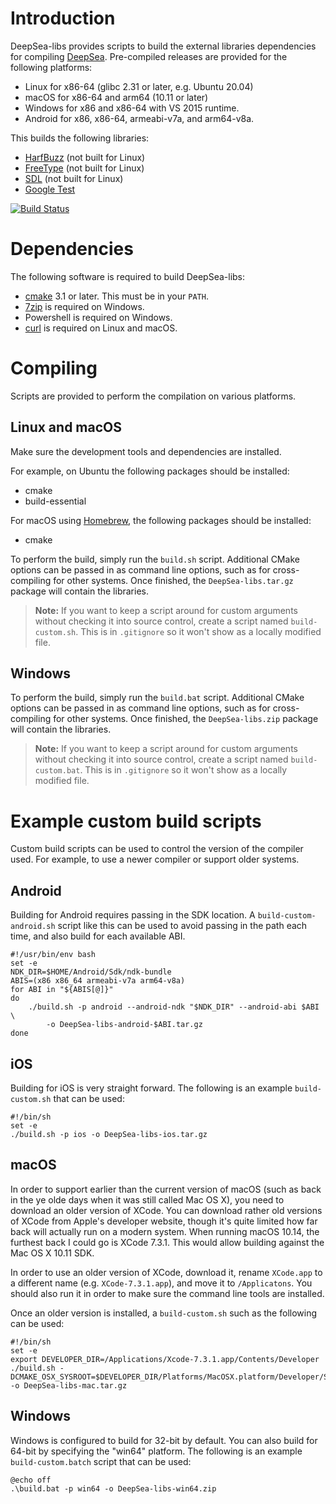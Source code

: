 # Introduction

DeepSea-libs provides scripts to build the external libraries dependencies for compiling [DeepSea](https://github.com/akb825/DeepSea). Pre-compiled releases are provided for the following platforms:

* Linux for x86-64 (glibc 2.31 or later, e.g. Ubuntu 20.04)
* macOS for x86-64 and arm64 (10.11 or later)
* Windows for x86 and x86-64 with VS 2015 runtime.
* Android for x86, x86-64, armeabi-v7a, and arm64-v8a.

This builds the following libraries:

* [HarfBuzz](http://harfbuzz.org/) (not built for Linux)
* [FreeType](https://www.freetype.org/) (not built for Linux)
* [SDL](http://libsdl.org/) (not built for Linux)
* [Google Test](https://github.com/google/googletest)

[![Build Status](https://dev.azure.com/akb825/DeepSea/_apis/build/status/akb825.DeepSea-libs?branchName=master)](https://dev.azure.com/akb825/DeepSea/_build/latest?definitionId=4&branchName=master)

# Dependencies

The following software is required to build DeepSea-libs:

* [cmake](https://cmake.org/) 3.1 or later. This must be in your `PATH`.
* [7zip](https://www.7-zip.org/) is required on Windows.
* Powershell is required on Windows.
* [curl](https://curl.haxx.se/) is required on Linux and macOS.

# Compiling

Scripts are provided to perform the compilation on various platforms.

## Linux and macOS

Make sure the development tools and dependencies are installed.

For example, on Ubuntu the following packages should be installed:

* cmake
* build-essential

For macOS using [Homebrew](https://brew.sh/), the following packages should be installed:

* cmake

To perform the build, simply run the `build.sh` script. Additional CMake options can be passed in as command line options, such as for cross-compiling for other systems. Once finished, the `DeepSea-libs.tar.gz` package will contain the libraries.

> **Note:** If you want to keep a script around for custom arguments without checking it into source control, create a script named `build-custom.sh`. This is in `.gitignore` so it won't show as a locally modified file.

## Windows

To perform the build, simply run the `build.bat` script. Additional CMake options can be passed in as command line options, such as for cross-compiling for other systems. Once finished, the `DeepSea-libs.zip` package will contain the libraries.

> **Note:** If you want to keep a script around for custom arguments without checking it into source control, create a script named `build-custom.bat`. This is in `.gitignore` so it won't show as a locally modified file.

# Example custom build scripts

Custom build scripts can be used to control the version of the compiler used. For example, to use a newer compiler or support older systems.

## Android

Building for Android requires passing in the SDK location. A `build-custom-android.sh` script like this can be used to avoid passing in the path each time, and also build for each available ABI.

	#!/usr/bin/env bash
	set -e
	NDK_DIR=$HOME/Android/Sdk/ndk-bundle
	ABIS=(x86 x86_64 armeabi-v7a arm64-v8a)
	for ABI in "${ABIS[@]}"
	do
		./build.sh -p android --android-ndk "$NDK_DIR" --android-abi $ABI \
			-o DeepSea-libs-android-$ABI.tar.gz
	done

## iOS

Building for iOS is very straight forward. The following is an example `build-custom.sh` that can be  used:

	#!/bin/sh
	set -e
	./build.sh -p ios -o DeepSea-libs-ios.tar.gz

## macOS

In order to support earlier than the current version of macOS (such as back in the ye olde days when it was still called Mac OS X), you need to download an older version of XCode. You can download rather old versions of XCode from Apple's developer website, though it's quite limited how far back will actually run on a modern system. When running macOS 10.14, the furthest back I could go is XCode 7.3.1. This would allow building against the Mac OS X 10.11 SDK.

In order to use an older version of XCode, download it, rename `XCode.app` to a different name (e.g. `XCode-7.3.1.app`), and move it to `/Applicatons`. You should also run it in order to make sure the command line tools are installed.

Once an older version is installed, a `build-custom.sh` such as the following can be used:

	#!/bin/sh
	set -e
	export DEVELOPER_DIR=/Applications/Xcode-7.3.1.app/Contents/Developer
	./build.sh -DCMAKE_OSX_SYSROOT=$DEVELOPER_DIR/Platforms/MacOSX.platform/Developer/SDKs/MacOSX10.11.sdk -o DeepSea-libs-mac.tar.gz
	
## Windows

Windows is configured to build for 32-bit by default. You can also build for 64-bit by specifying the "win64" platform. The following is an example `build-custom.batch` script that can be used:

	@echo off
	.\build.bat -p win64 -o DeepSea-libs-win64.zip
